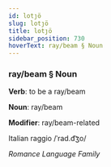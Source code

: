 ```yaml
---
id: lotȷö
slug: lotȷö
title: lotȷö
sidebar_position: 730
hoverText: ray/beam § Noun
---
```


### ray/beam § Noun

**Verb**: to be a ray/beam

**Noun**: ray/beam

**Modifier**: ray/beam-related

Italian raggio /ˈrad.d͡ʒo/

*Romance Language Family*
